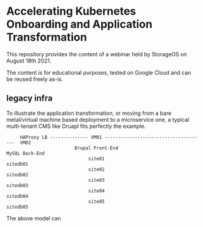 # Accelerating Kubernetes Onboarding and Application Transformation
This repository provides the content of a webinar held by StorageOS on August 18th 2021.   

The content is for educational purposes, tested on Google Cloud and can be reused freely as-is.   

## legacy infra
To illustrate the application transformation, or moving from a bare metal/virtual machine based deployment to a microservice one, a typical multi-tenant CMS like Druapl fits perfectly the example. 

```
     HAProxy LB -------------- VM01 -------------------------------------  VM02
                         Drupal Front-End                            MySQL Back-End
                              site01                                     sitedb01
                              site02                                     sitedb02
                              site03                                     sitedb03
                              site04                                     sitedb04
                              site05                                     sitedb05     
```
The above model can 

